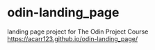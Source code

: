 # odin-landing_page
landing page project for The Odin Project Course
https://acarr123.github.io/odin-landing_page/
